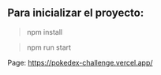 
## Para inicializar el proyecto:

>npm install
 
>npm run start

Page: https://pokedex-challenge.vercel.app/
